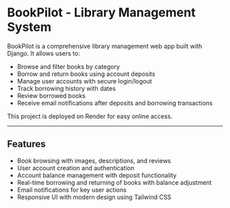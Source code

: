 # BookPilot - Library Management System

BookPilot is a comprehensive library management web app built with Django. It allows users to:

- Browse and filter books by category
- Borrow and return books using account deposits
- Manage user accounts with secure login/logout
- Track borrowing history with dates
- Review borrowed books
- Receive email notifications after deposits and borrowing transactions

This project is deployed on Render for easy online access.

---

## Features
- Book browsing with images, descriptions, and reviews
- User account creation and authentication
- Account balance management with deposit functionality
- Real-time borrowing and returning of books with balance adjustment
- Email notifications for key user actions
- Responsive UI with modern design using Tailwind CSS